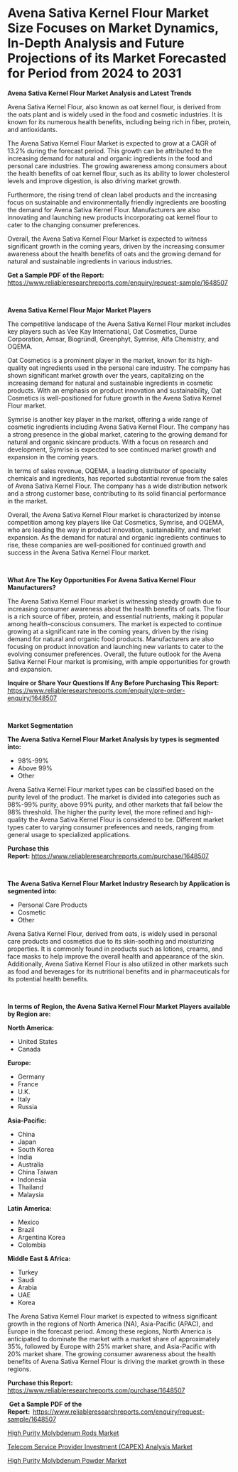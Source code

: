 <p><h1>Avena Sativa Kernel Flour Market Size Focuses on Market Dynamics, In-Depth Analysis and Future Projections of its Market Forecasted for Period from 2024 to 2031</h1></p><p><strong>Avena Sativa Kernel Flour Market Analysis and Latest Trends</strong></p>
<p><p>Avena Sativa Kernel Flour, also known as oat kernel flour, is derived from the oats plant and is widely used in the food and cosmetic industries. It is known for its numerous health benefits, including being rich in fiber, protein, and antioxidants.</p><p>The Avena Sativa Kernel Flour Market is expected to grow at a CAGR of 13.2% during the forecast period. This growth can be attributed to the increasing demand for natural and organic ingredients in the food and personal care industries. The growing awareness among consumers about the health benefits of oat kernel flour, such as its ability to lower cholesterol levels and improve digestion, is also driving market growth.</p><p>Furthermore, the rising trend of clean label products and the increasing focus on sustainable and environmentally friendly ingredients are boosting the demand for Avena Sativa Kernel Flour. Manufacturers are also innovating and launching new products incorporating oat kernel flour to cater to the changing consumer preferences.</p><p>Overall, the Avena Sativa Kernel Flour Market is expected to witness significant growth in the coming years, driven by the increasing consumer awareness about the health benefits of oats and the growing demand for natural and sustainable ingredients in various industries.</p></p>
<p><strong>Get a Sample PDF of the Report:&nbsp;</strong> <a href="https://www.reliableresearchreports.com/enquiry/request-sample/1648507">https://www.reliableresearchreports.com/enquiry/request-sample/1648507</a></p>
<p>&nbsp;</p>
<p><strong>Avena Sativa Kernel Flour Major Market Players</strong></p>
<p><p>The competitive landscape of the Avena Sativa Kernel Flour market includes key players such as Vee Kay International, Oat Cosmetics, Durae Corporation, Amsar, Biogründl, Greenphyt, Symrise, Alfa Chemistry, and OQEMA. </p><p>Oat Cosmetics is a prominent player in the market, known for its high-quality oat ingredients used in the personal care industry. The company has shown significant market growth over the years, capitalizing on the increasing demand for natural and sustainable ingredients in cosmetic products. With an emphasis on product innovation and sustainability, Oat Cosmetics is well-positioned for future growth in the Avena Sativa Kernel Flour market.</p><p>Symrise is another key player in the market, offering a wide range of cosmetic ingredients including Avena Sativa Kernel Flour. The company has a strong presence in the global market, catering to the growing demand for natural and organic skincare products. With a focus on research and development, Symrise is expected to see continued market growth and expansion in the coming years.</p><p>In terms of sales revenue, OQEMA, a leading distributor of specialty chemicals and ingredients, has reported substantial revenue from the sales of Avena Sativa Kernel Flour. The company has a wide distribution network and a strong customer base, contributing to its solid financial performance in the market.</p><p>Overall, the Avena Sativa Kernel Flour market is characterized by intense competition among key players like Oat Cosmetics, Symrise, and OQEMA, who are leading the way in product innovation, sustainability, and market expansion. As the demand for natural and organic ingredients continues to rise, these companies are well-positioned for continued growth and success in the Avena Sativa Kernel Flour market.</p></p>
<p>&nbsp;</p>
<p><strong>What Are The Key Opportunities For Avena Sativa Kernel Flour Manufacturers?</strong></p>
<p><p>The Avena Sativa Kernel Flour market is witnessing steady growth due to increasing consumer awareness about the health benefits of oats. The flour is a rich source of fiber, protein, and essential nutrients, making it popular among health-conscious consumers. The market is expected to continue growing at a significant rate in the coming years, driven by the rising demand for natural and organic food products. Manufacturers are also focusing on product innovation and launching new variants to cater to the evolving consumer preferences. Overall, the future outlook for the Avena Sativa Kernel Flour market is promising, with ample opportunities for growth and expansion.</p></p>
<p><strong>Inquire or Share Your Questions If Any Before Purchasing This Report:</strong> <a href="https://www.reliableresearchreports.com/enquiry/pre-order-enquiry/1648507">https://www.reliableresearchreports.com/enquiry/pre-order-enquiry/1648507</a></p>
<p>&nbsp;</p>
<p><strong>Market Segmentation</strong></p>
<p><strong>The Avena Sativa Kernel Flour Market Analysis by types is segmented into:</strong></p>
<p><ul><li>98%-99%</li><li>Above 99%</li><li>Other</li></ul></p>
<p><p>Avena Sativa Kernel Flour market types can be classified based on the purity level of the product. The market is divided into categories such as 98%-99% purity, above 99% purity, and other markets that fall below the 98% threshold. The higher the purity level, the more refined and high-quality the Avena Sativa Kernel Flour is considered to be. Different market types cater to varying consumer preferences and needs, ranging from general usage to specialized applications.</p></p>
<p><strong>Purchase this Report:&nbsp;</strong><a href="https://www.reliableresearchreports.com/purchase/1648507">https://www.reliableresearchreports.com/purchase/1648507</a></p>
<p>&nbsp;</p>
<p><strong>The Avena Sativa Kernel Flour Market Industry Research by Application is segmented into:</strong></p>
<p><ul><li>Personal Care Products</li><li>Cosmetic</li><li>Other</li></ul></p>
<p><p>Avena Sativa Kernel Flour, derived from oats, is widely used in personal care products and cosmetics due to its skin-soothing and moisturizing properties. It is commonly found in products such as lotions, creams, and face masks to help improve the overall health and appearance of the skin. Additionally, Avena Sativa Kernel Flour is also utilized in other markets such as food and beverages for its nutritional benefits and in pharmaceuticals for its potential health benefits.</p></p>
<p>&nbsp;</p>
<p><strong>In terms of Region, the Avena Sativa Kernel Flour Market Players available by Region are:</strong></p>
<p>
    <p> <strong> North America: </strong>
        <ul>
            <li>United States</li>
            <li>Canada</li>
        </ul>
        </p> 
    <p> <strong> Europe: </strong>
        <ul>
            <li>Germany</li>
            <li>France</li>
            <li>U.K.</li>
            <li>Italy</li>
            <li>Russia</li>
        </ul>
        </p> 
    <p> <strong> Asia-Pacific: </strong>
        <ul>
            <li>China</li>
            <li>Japan</li>
            <li>South Korea</li>
            <li>India</li>
            <li>Australia</li>
            <li>China Taiwan</li>
            <li>Indonesia</li>
            <li>Thailand</li>
            <li>Malaysia</li>
        </ul>
        </p> 
    <p> <strong> Latin America: </strong>
        <ul>
            <li>Mexico</li>
            <li>Brazil</li>
            <li>Argentina Korea</li>
            <li>Colombia</li>
        </ul>
        </p> 
    <p> <strong> Middle East & Africa: </strong>
        <ul>
            <li>Turkey</li>
            <li>Saudi</li>
            <li>Arabia</li>
            <li>UAE</li>
            <li>Korea</li>
        </ul>
    </p>
    </p>
<p><p>The Avena Sativa Kernel Flour market is expected to witness significant growth in the regions of North America (NA), Asia-Pacific (APAC), and Europe in the forecast period. Among these regions, North America is anticipated to dominate the market with a market share of approximately 35%, followed by Europe with 25% market share, and Asia-Pacific with 20% market share. The growing consumer awareness about the health benefits of Avena Sativa Kernel Flour is driving the market growth in these regions.</p></p>
<p><strong>Purchase this Report: </strong><a href="https://www.reliableresearchreports.com/purchase/1648507">https://www.reliableresearchreports.com/purchase/1648507</a></p>
<p>&nbsp;<strong>Get a Sample PDF of the Report:&nbsp;&nbsp;</strong><a href="https://www.reliableresearchreports.com/enquiry/request-sample/1648507">https://www.reliableresearchreports.com/enquiry/request-sample/1648507</a></p>
<p><strong></strong></p>
<p><p><a href="https://view.publitas.com/reportprime-1/high-purity-molybdenum-rods-market-research-report-reveals-the-latest-trends-and-opportunities-of-this-market-for-period-from-2023-2030/">High Purity Molybdenum Rods Market</a></p><p><a href="https://view.publitas.com/reportprime-1/telecom-service-provider-investment-capex-analysis-market-challenges-opportunities-and-growth-drivers-and-major-market-players-forecasted-for-period-from-2023-2030/">Telecom Service Provider Investment (CAPEX) Analysis Market</a></p><p><a href="https://view.publitas.com/reportprime-1/high-purity-molybdenum-powder-market-research-report-unlocks-analysis-on-the-market-financial-status-market-size-and-market-revenue-upto-2030/">High Purity Molybdenum Powder Market</a></p></p>